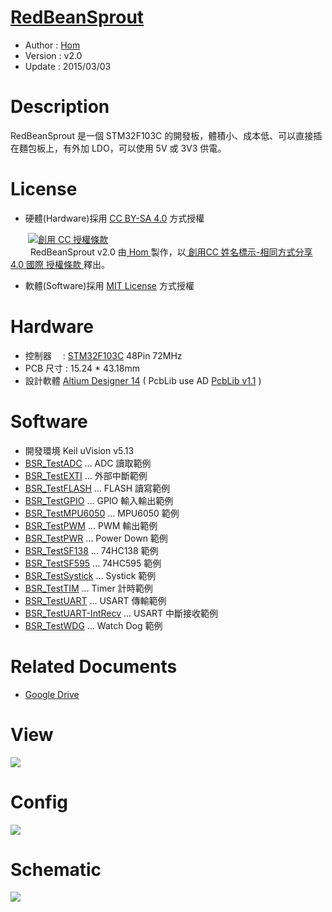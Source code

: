 ﻿[RedBeanSprout](https://github.com/KitSprout/RedBeanSprout)
========
* Author  : [Hom](https://github.com/Hom-Wang)
* Version : v2.0
* Update  : 2015/03/03

Description
========
RedBeanSprout 是一個 STM32F103C 的開發板，體積小、成本低、可以直接插在麵包板上，有外加 LDO，可以使用 5V 或 3V3 供電。

License
========
* 硬體(Hardware)採用 [CC BY-SA 4.0](http://creativecommons.org/licenses/by-sa/4.0/deed.zh_TW) 方式授權 
  
　　<a rel="license" href="http://creativecommons.org/licenses/by-sa/4.0/deed.zh_TW"><img alt="創用 CC 授權條款" style="border-width:0" src="http://i.creativecommons.org/l/by-sa/3.0/tw/80x15.png" /></a>  
　　<span xmlns:dct="http://purl.org/dc/terms/" property="dct:title"> RedBeanSprout v2.0 </span>由<a xmlns:cc="http://creativecommons.org/ns#" href="http://about.me/Hom" property="cc:attributionName" rel="cc:attributionURL"> Hom </a>製作，以<a rel="license" href="http://creativecommons.org/licenses/by-sa/4.0/deed.zh_TW"> 創用CC 姓名標示-相同方式分享 4.0 國際 授權條款 </a>釋出。  

* 軟體(Software)採用 [MIT License](http://opensource.org/licenses/MIT) 方式授權  

Hardware
========
* 控制器　 : [STM32F103C](http://www.st.com/web/catalog/mmc/FM141/SC1169/SS1031/LN1565/PF189782) 48Pin 72MHz
* PCB 尺寸 : 15.24 * 43.18mm
* 設計軟體 [Altium Designer 14](http://www.altium.com/en/products/altium-designer) ( PcbLib use AD [PcbLib v1.1](https://github.com/KitSprout/AltiumDesigner_PcbLibrary/releases/tag/v1.1) )

Software
========
* 開發環境 Keil uVision v5.13
* [BSR_TestADC](https://github.com/KitSprout/RedBeanSprout/tree/master/Software/BSR_TestADC) ... ADC 讀取範例
* [BSR_TestEXTI](https://github.com/KitSprout/RedBeanSprout/tree/master/Software/BSR_TestEXTI) ... 外部中斷範例
* [BSR_TestFLASH](https://github.com/KitSprout/RedBeanSprout/tree/master/Software/BSR_TestFLASH) ... FLASH 讀寫範例
* [BSR_TestGPIO](https://github.com/KitSprout/RedBeanSprout/tree/master/Software/BSR_TestGPIO) ... GPIO 輸入輸出範例
* [BSR_TestMPU6050](https://github.com/KitSprout/RedBeanSprout/tree/master/Software/BSR_TestMPU6050) ... MPU6050 範例
* [BSR_TestPWM](https://github.com/KitSprout/RedBeanSprout/tree/master/Software/BSR_TestPWM) ... PWM 輸出範例
* [BSR_TestPWR](https://github.com/KitSprout/RedBeanSprout/tree/master/Software/BSR_TestPWR) ... Power Down 範例
* [BSR_TestSF138](https://github.com/KitSprout/RedBeanSprout/tree/master/Software/BSR_TestSF138) ... 74HC138 範例
* [BSR_TestSF595](https://github.com/KitSprout/RedBeanSprout/tree/master/Software/BSR_TestSF595) ... 74HC595 範例
* [BSR_TestSystick](https://github.com/KitSprout/RedBeanSprout/tree/master/Software/BSR_TestSystick) ... Systick 範例
* [BSR_TestTIM](https://github.com/KitSprout/RedBeanSprout/tree/master/Software/BSR_TestTIM) ... Timer 計時範例
* [BSR_TestUART](https://github.com/KitSprout/RedBeanSprout/tree/master/Software/BSR_TestUART) ... USART 傳輸範例
* [BSR_TestUART-IntRecv](https://github.com/KitSprout/RedBeanSprout/tree/master/Software/BSR_TestUART-IntRecv) ... USART 中斷接收範例
* [BSR_TestWDG](https://github.com/KitSprout/RedBeanSprout/tree/master/Software/BSR_TestWDG) ... Watch Dog 範例

Related Documents
========
* [Google Drive](http://goo.gl/fQwBCc)

View
========
<img src="https://lh6.googleusercontent.com/-KQ2tdPJ37YM/VG4jHq6hBMI/AAAAAAAALPA/V0kFBGK1DLo/s1600/DSC_2659.jpg" />

Config
========
<img src="https://lh6.googleusercontent.com/-h0BITqMqzWk/VPSuiPjBoOI/AAAAAAAALyY/mNXFsvkKN20/s800/Config_2.png" />

Schematic
========
<img src="https://lh3.googleusercontent.com/-OBktAGXUPyg/VGcwKB4T-0I/AAAAAAAALJM/_gpFlw8X97E/s1600/Sch_RedBeanSprout.png" />
